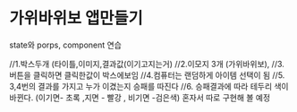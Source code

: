 # 가위바위보 앱만들기

state와 porps, component 연습

//1.박스두개 (타이틀,이미지,결과값(이기고지는거)
//2.이모지 3개 (가위바위보),
//3. 버튼을 클릭하면 클릭한값이 박스에보임
//4.컴퓨터는 랜덤하게 아이템 선택이 됨
//5. 3,4번의 결과를 가지고 누가 이겼는지 승패를 따진다
//6. 승패결과에 따라 테두리 색이 바뀐다. (이기면- 초록 ,지면 - 빨강 , 비기면 -검은색)
혼자서 따로 구현해 볼 예정
